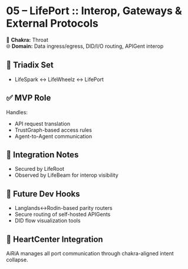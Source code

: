 # 05 – LifePort :: Interop, Gateways & External Protocols

🔵 **Chakra:** Throat  
🌐 **Domain:** Data ingress/egress, DID/I/O routing, APIGent interop

## 🔁 Triadix Set
- LifeSpark ↔ LifeWheelz ↔ LifePort

## ✅ MVP Role
Handles:
- API request translation
- TrustGraph-based access rules
- Agent-to-Agent communication

## 🧩 Integration Notes
- Secured by LifeRoot
- Observed by LifeBeam for interop visibility

## 📌 Future Dev Hooks
- Langlands↔Rodin-based parity routers
- Secure routing of self-hosted APIGents
- DID flow visualization tools

## 💓 HeartCenter Integration
AiRiA manages all port communication through chakra-aligned intent collapse.
